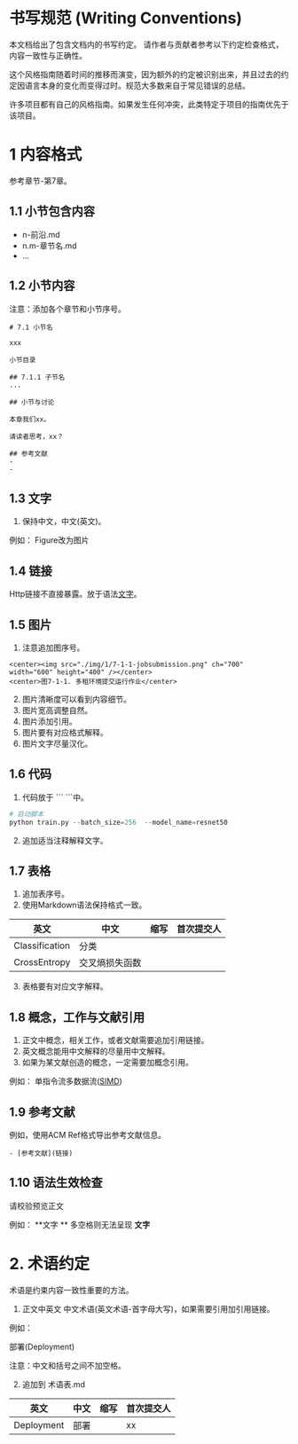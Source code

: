 # 书写规范 (Writing Conventions)

本文档给出了包含文档内的书写约定。
请作者与贡献者参考以下约定检查格式，内容一致性与正确性。

这个风格指南随着时间的推移而演变，因为额外的约定被识别出来，并且过去的约定因语言本身的变化而变得过时。规范大多数来自于常见错误的总结。

许多项目都有自己的风格指南。如果发生任何冲突，此类特定于项目的指南优先于该项目。

# 1 内容格式

参考章节-第7章。

## 1.1 小节包含内容

- n-前沿.md
- n.m-章节名.md
- ...

## 1.2 小节内容 

注意：添加各个章节和小节序号。

```
# 7.1 小节名

xxx

小节目录

## 7.1.1 子节名
...

## 小节与讨论

本章我们xx。

请读者思考，xx？

## 参考文献
- 
- 
```

## 1.3 文字

1. 保持中文，中文(英文)。

例如：
Figure改为图片

## 1.4 链接

Http链接不直接暴露。放于语法[文字](链接中)。

## 1.5 图片

1. 注意追加图序号。
```
<center><img src="./img/1/7-1-1-jobsubmission.png" ch="700" width="600" height="400" /></center>
<center>图7-1-1. 多租环境提交运行作业</center>
```
2. 图片清晰度可以看到内容细节。
3. 图片宽高调整自然。
4. 图片添加引用。
5. 图片要有对应格式解释。
6. 图片文字尽量汉化。

## 1.6 代码

1. 代码放于 \``` \```中。
```python
# 启动脚本
python train.py --batch_size=256  --model_name=resnet50
```
2. 追加适当注释解释文字。

## 1.7 表格

1. 追加表序号。
2. 使用Markdown语法保持格式一致。

|英文|中文|缩写|首次提交人|
|---|---|---|---|
|Classification|分类|||
|CrossEntropy|交叉熵损失函数|||
3. 表格要有对应文字解释。

## 1.8 概念，工作与文献引用

1. 正文中概念，相关工作，或者文献需要追加引用链接。
2. 英文概念能用中文解释的尽量用中文解释。
3. 如果为某文献创造的概念，一定需要加概念引用。

例如：
单指令流多数据流([SIMD](https://en.wikipedia.org/wiki/Single_instruction,_multiple_data))

## 1.9 参考文献

例如，使用ACM Ref格式导出参考文献信息。
```
- [参考文献](链接)
```

## 1.10 语法生效检查

请校验预览正文

例如：
**文字 ** 多空格则无法呈现 
**文字**

# 2. 术语约定

术语是约束内容一致性重要的方法。

1. 正文中英文 中文术语(英文术语-首字母大写)，如果需要引用加引用链接。

例如：

部署(Deployment)  

注意：中文和括号之间不加空格。

2. 追加到 术语表.md

|英文|中文|缩写|首次提交人|
|---|---|---|---|
|Deployment|部署||xx|